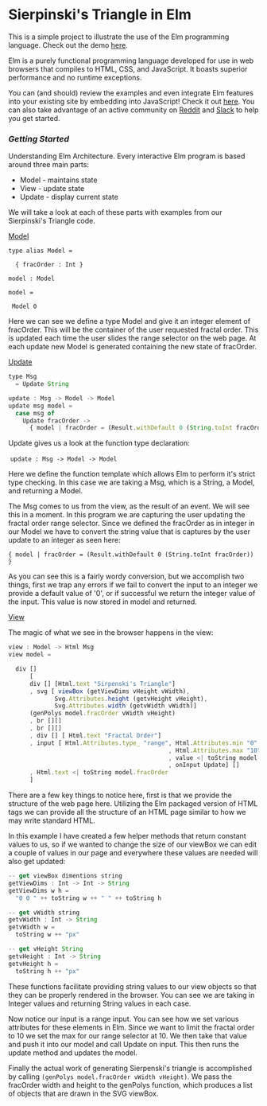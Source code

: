 # Sierpinski's Triangle in Elm

This is a simple project to illustrate the use of the Elm programming language. Check out the demo [here](https://jloucel.github.io/Elm/).

Elm is a purely functional programming language developed for use in web browsers that compiles to HTML, CSS, and JavaScript. It boasts superior performance and no runtime exceptions.

You can (and should) review the examples and even integrate Elm features into your existing site by embedding into JavaScript! Check it out [here](http://elm-lang.org/).  You can also take advantage of an active community on [Reddit](https://www.reddit.com/r/elm/) and [Slack](http://elmlang.herokuapp.com/) to help you get started.

### *Getting Started*

Understanding Elm Architecture.  Every interactive Elm program is based around three main parts:

- Model - maintains state
- View - update state
- Update - display current state

We will take a look at each of these parts with examples from our Sierpinski's Triangle code.



<u>Model</u>

```javas
type alias Model =

  { fracOrder : Int }

model : Model

model =

 Model 0

```

Here we can see we define a type Model and give it an integer element of fracOrder. This will be the container of the user requested fractal order. This is updated each time the user slides the range selector on the web page. At each update new Model is generated containing the new state of fracOrder.



<u>Update</u>

```javascript
type Msg
  = Update String

update : Msg -> Model -> Model
update msg model =
  case msg of
    Update fracOrder ->
      { model | fracOrder = (Result.withDefault 0 (String.toInt fracOrder)) }
```

Update gives us a look at the function type declaration:

​	`update : Msg -> Model -> Model`

Here we define the function template which allows Elm to perform it's strict type checking. In this case we are taking a Msg, which is a String, a Model, and returning a Model. 

The Msg comes to us from the view, as the result of an event. We will see this in a moment. In this program we are capturing the user updating the fractal order range selector. Since we defined the fracOrder as in integer in our Model we have to convert the string value that is captures by the user update to an integer as seen here:

`{ model | fracOrder = (Result.withDefault 0 (String.toInt fracOrder)) }` 

As  you can see this is a fairly wordy conversion, but we accomplish two things, first we trap any errors if we fail to convert the input to an integer we provide a default value of '0', or if successful we return the integer value of the input. This value is now stored in model and returned.



<u>View</u>

The magic of what we see in the browser happens in the view:

```javascript
view : Model -> Html Msg
view model =

  div []
      [
      div [] [Html.text "Sirpenski's Triangle"]
      , svg [ viewBox (getViewDims vHeight vWidth),
             Svg.Attributes.height (getvHeight vHeight),
             Svg.Attributes.width (getvWidth vWidth)]
      (genPolys model.fracOrder vWidth vHeight)
      , br [][]
      , br [][]
      , div [] [ Html.text "Fractal Order"]
      , input [ Html.Attributes.type_ "range", Html.Attributes.min "0"
                                             , Html.Attributes.max "10"
                                             , value <| toString model.fracOrder
                                             , onInput Update] []
      , Html.text <| toString model.fracOrder
      ]
```

There are a few key things to notice here, first is that we provide the structure of the web page here. Utilizing the Elm packaged version of HTML tags we can provide all the structure of an HTML page similar to how we may write standard HTML.

In this example I have created a few helper methods that return constant values to us, so if we wanted to change the size of our viewBox we can edit a couple of values in our page and everywhere these values are needed will also get updated:

```javascript
-- get viewBox dimentions string
getViewDims : Int -> Int -> String
getViewDims w h =
  "0 0 " ++ toString w ++ " " ++ toString h

-- get vWidth string
getvWidth : Int -> String
getvWidth w =
  toString w ++ "px"

-- get vHeight String
getvHeight : Int -> String
getvHeight h =
  toString h ++ "px"
```

These functions facilitate providing string values to our view objects so that they can be properly rendered in the browser. You can see we are taking in Integer values and returning String values in each case.

Now notice our input is a range input. You can see how we set various attributes for these elements in Elm. Since we want to limit the fractal order to 10 we set the max for our range selector at 10. We then take that value and push it into our model and call Update on input. This then runs the update method and updates the model.

Finally the actual work of generating Sierpenski's triangle is accomplished by calling `(genPolys model.fracOrder vWidth vHeight)`. We pass the fracOrder width and height to the genPolys function, which produces a list of objects that are drawn in the SVG viewBox.

